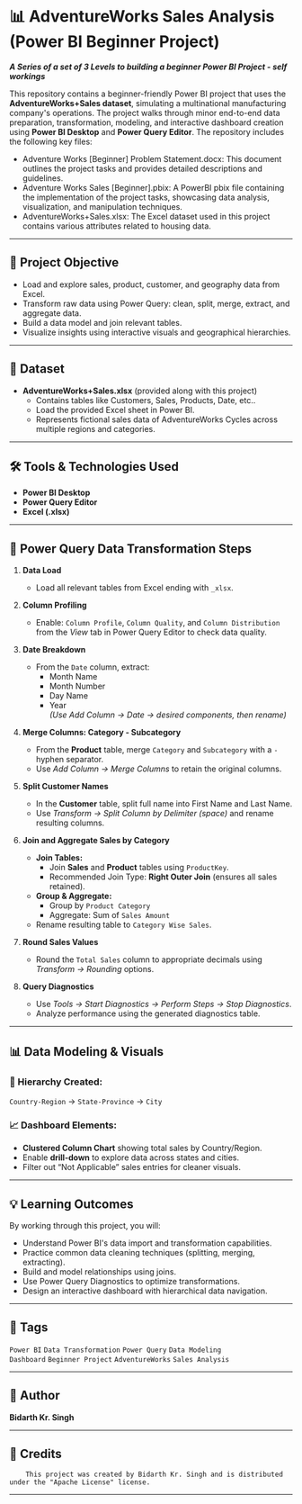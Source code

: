 # 📊 AdventureWorks Sales Analysis (Power BI Beginner Project)
***A Series of a set of 3 Levels to building a beginner Power BI Project - self workings***

This repository contains a beginner-friendly Power BI project that uses the **AdventureWorks+Sales dataset**, simulating a multinational manufacturing company's operations. The project walks through minor end-to-end data preparation, transformation, modeling, and interactive dashboard creation using **Power BI Desktop** and **Power Query Editor**. The repository includes the following key files:

- Adventure Works [Beginner] Problem Statement.docx: This document outlines the project tasks and provides detailed descriptions and guidelines.
- Adventure Works Sales [Beginner].pbix: A PowerBI pbix file containing the implementation of the project tasks, showcasing data analysis, visualization, and manipulation techniques.
- AdventureWorks+Sales.xlsx: The Excel dataset used in this project contains various attributes related to housing data.


---

## 🎯 Project Objective

- Load and explore sales, product, customer, and geography data from Excel.
- Transform raw data using Power Query: clean, split, merge, extract, and aggregate data.
- Build a data model and join relevant tables.
- Visualize insights using interactive visuals and geographical hierarchies.

---

## 🧾 Dataset

- **AdventureWorks+Sales.xlsx** (provided along with this project)
  - Contains tables like Customers, Sales, Products, Date, etc..
  - Load the provided Excel sheet in Power BI.
  - Represents fictional sales data of AdventureWorks Cycles across multiple regions and categories.

---

## 🛠 Tools & Technologies Used

- **Power BI Desktop**
- **Power Query Editor**
- **Excel (.xlsx)**

---

## 🔧 Power Query Data Transformation Steps

1. **Data Load**
   - Load all relevant tables from Excel ending with `_xlsx`.

2. **Column Profiling**
   - Enable: `Column Profile`, `Column Quality`, and `Column Distribution` from the *View* tab in Power Query Editor to check data quality.

3. **Date Breakdown**
   - From the `Date` column, extract:
     - Month Name
     - Month Number
     - Day Name
     - Year  
   *(Use Add Column → Date → desired components, then rename)*

4. **Merge Columns: Category - Subcategory**
   - From the **Product** table, merge `Category` and `Subcategory` with a `-` hyphen separator.
   - Use *Add Column → Merge Columns* to retain the original columns.

5. **Split Customer Names**
   - In the **Customer** table, split full name into First Name and Last Name.
   - Use *Transform → Split Column by Delimiter (space)* and rename resulting columns.

6. **Join and Aggregate Sales by Category**
   - **Join Tables:**
     - Join **Sales** and **Product** tables using `ProductKey`.
     - Recommended Join Type: **Right Outer Join** (ensures all sales retained).
   - **Group & Aggregate:**
     - Group by `Product Category`
     - Aggregate: Sum of `Sales Amount`
   - Rename resulting table to `Category Wise Sales`.

7. **Round Sales Values**
   - Round the `Total Sales` column to appropriate decimals using *Transform → Rounding* options.

8. **Query Diagnostics**
   - Use *Tools → Start Diagnostics → Perform Steps → Stop Diagnostics*.
   - Analyze performance using the generated diagnostics table.

---

## 📊 Data Modeling & Visuals

### 🔗 Hierarchy Created:
`Country-Region` → `State-Province` → `City`

### 📈 Dashboard Elements:
- **Clustered Column Chart** showing total sales by Country/Region.
- Enable **drill-down** to explore data across states and cities.
- Filter out “Not Applicable” sales entries for cleaner visuals.

---

## 💡 Learning Outcomes

By working through this project, you will:
- Understand Power BI's data import and transformation capabilities.
- Practice common data cleaning techniques (splitting, merging, extracting).
- Build and model relationships using joins.
- Use Power Query Diagnostics to optimize transformations.
- Design an interactive dashboard with hierarchical data navigation.

---

## 🧩 Tags

`Power BI` `Data Transformation` `Power Query` `Data Modeling`  
`Dashboard` `Beginner Project` `AdventureWorks` `Sales Analysis`

---

## 👤 Author

**Bidarth Kr. Singh**

---

## 📌 Credits

        This project was created by Bidarth Kr. Singh and is distributed under the "Apache License" license.

---

